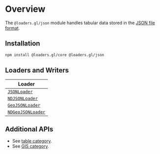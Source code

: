 # Overview

The `@loaders.gl/json` module handles tabular data stored in the [JSON file format](https://www.json.org/json-en.html).

## Installation

```bash
npm install @loaders.gl/core @loaders.gl/json
```

## Loaders and Writers

| Loader                                                          |
| --------------------------------------------------------------- |
| [`JSONLoader`](modules/json/docs/api-reference/json-loader)     |
| [`NDJSONLoader`](modules/json/docs/api-reference/ndjson-loader) |
| [`GeoJSONLoader`](modules/json/docs/api-reference/geojson-loader)     |
| [`NDGeoJSONLoader`](modules/json/docs/api-reference/ndgeojson-loader) |

## Additional APIs

- See [table category](/docs/specifications/category-table).
- See [GIS category](/docs/specifications/category-gis).
